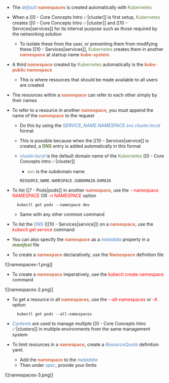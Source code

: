 - The <i><span style="color:#477bbe">default</span></i> <b><span style="color:#d46644">namespaces</span></b> is created automatically with <span style="color:#5c7e3e">Kubernetes</span>

- When a [[0 - Core Concepts Intro ✅|cluster]] is first setup, <span style="color:#5c7e3e">Kubernetes</span> creates [[0 - Core Concepts Intro ✅|cluster]] and [[10 - Services|services]] for its internal purpose such as those required by the networking solution
	- To isolate these from the user, or preventing them from modifying these [[10 - Services|services]], <span style="color:#5c7e3e">Kubernetes</span> creates them in another <b><span style="color:#d46644">namespace</span></b> at startup name  <b><span style="color:#d46644">kube-system</span></b>

- A third <b><span style="color:#d46644">namespace</span></b> created by <span style="color:#5c7e3e">Kubernetes</span> automatically is the <b><span style="color:#d46644">kube-public namespace</span></b>
	- This is where resources that should be made available to all users are created

- The resources within a <b><span style="color:#d46644">namespace</span></b> can refer to each other simply by their names

- To refer to a resource in another <b><span style="color:#d46644">namespace</span></b>, you must append the name of the <b><span style="color:#d46644">namespace</span></b> to the request
	- Do this by using the <i><span style="color:#477bbe">SERVICE_NAME.NAMESPACE.svc.cluster.local</span></i> format
	- This is possible because when the [[10 - Services|service]] is created, a <b><span style="color:#5c7e3e">DNS</span></b> entry is added automatically in this format
	- <i><span style="color:#477bbe">cluster.local</span></i> is the default domain name of the <span style="color:#5c7e3e">Kubernetes</span> [[0 - Core Concepts Intro ✅|cluster]]
		- <span style="color:#5c7e3e">svc</span> is the subdomain name

		`RESOURCE_NAME.NAMESPACE.SUBDOMAIN.DOMAIN`

- To list [[7 - Pods|pods]] in another <b><span style="color:#d46644">namespace</span></b>, use the <span style="color:red">--namespace NAMESPACE</span> OR <span style="color:red">-n NAMESPACE</span> option

		kubectl get pods --namespace dev

	- Same with any other common command

- To list the <i><span style="color:#477bbe">DNS</span></i> ([[10 - Services|service]]) on a <b><span style="color:#d46644">namespace</span></b>, use the <span style="color:red">kubectl get service</span> command

- You can also specify the <b><span style="color:#d46644">namespace</span></b> as a <i><span style="color:#477bbe">metadata</span></i> property in a <b><i><span style="color:#5c7e3e">manifest</span></i></b> file

- To create a <b><span style="color:#d46644">namespace</span></b> declaratively, use the <b><span style="color:#d46644">Namespace</span></b> definition file

![[namespaces-1.png]]

- To create a <b><span style="color:#d46644">namespace</span></b> imperatively, use the <span style="color:red">kubectl create namespace</span> command

![[namespaces-2.png]]

- To get a resource in all <b><span style="color:#d46644">namespaces</span></b>, use the <span style="color:red">--all-namespaces</span> or <span style="color:red">-A</span> option

		kubectl get pods --all-namespaces

- <i><span style="color:#477bbe">Contexts</span></i> are used to manage multiple [[0 - Core Concepts Intro ✅|clusters]] in multiple environments from the same management system

- To limit resources in a <b><span style="color:#d46644">namespace</span></b>, create a <i><span style="color:#477bbe">ResourceQuota</span></i> definition yaml.
	- Add the <b><span style="color:#d46644">namespace</span></b> to the <i><span style="color:#477bbe">metadata</span></i>
	- Then under <i><span style="color:#477bbe">spec</span></i>, provide your limits

![[namespaces-3.png]]